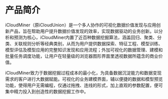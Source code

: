 # 产品简介

iCloudMiner（原iCloudUnion）是一个多人协作的可视化数据价值发现与应用创新产品，旨在帮助用户提升数据价值发现的效率，实现数据驱动的业务创新。以分析和预测为核心，iCloudMiner内置了近百种数据挖掘算法，涵盖回归、聚类、分类、关联规则分析等经典类别，从而为用户提供数据探索、特征工程、模型训练、模型评估及模型应用的完整知识发现和应用流程；外加可视化的数据管理、建模和批量任务调度功能，让用户在轻量级的浏览器图形界面里透视数据所蕴含的商业价值。

iCloudMiner致力于数据挖掘过程成本的最小化，为具备数据沉淀能力和数据变现需求的客户进行大数据赋能。可视化的业务建模界面，辅以便捷的数据和模型预览功能，使得用户无需编程，仅通过拖拽、连线的形式，加上直观的参数配置，便可集中精力投入到创造性的数据挖掘工作中。